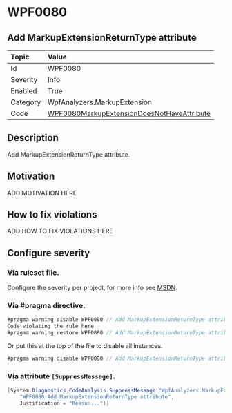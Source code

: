# WPF0080
## Add MarkupExtensionReturnType attribute

| Topic    | Value
| :--      | :--
| Id       | WPF0080
| Severity | Info
| Enabled  | True
| Category | WpfAnalyzers.MarkupExtension
| Code     | [WPF0080MarkupExtensionDoesNotHaveAttribute](https://github.com/DotNetAnalyzers/WpfAnalyzers/blob/master/WpfAnalyzers/WPF0080MarkupExtensionDoesNotHaveAttribute.cs)

## Description

Add MarkupExtensionReturnType attribute.

## Motivation

ADD MOTIVATION HERE

## How to fix violations

ADD HOW TO FIX VIOLATIONS HERE

<!-- start generated config severity -->
## Configure severity

### Via ruleset file.

Configure the severity per project, for more info see [MSDN](https://msdn.microsoft.com/en-us/library/dd264949.aspx).

### Via #pragma directive.
```C#
#pragma warning disable WPF0080 // Add MarkupExtensionReturnType attribute
Code violating the rule here
#pragma warning restore WPF0080 // Add MarkupExtensionReturnType attribute
```

Or put this at the top of the file to disable all instances.
```C#
#pragma warning disable WPF0080 // Add MarkupExtensionReturnType attribute
```

### Via attribute `[SuppressMessage]`.

```C#
[System.Diagnostics.CodeAnalysis.SuppressMessage("WpfAnalyzers.MarkupExtension", 
    "WPF0080:Add MarkupExtensionReturnType attribute", 
    Justification = "Reason...")]
```
<!-- end generated config severity -->